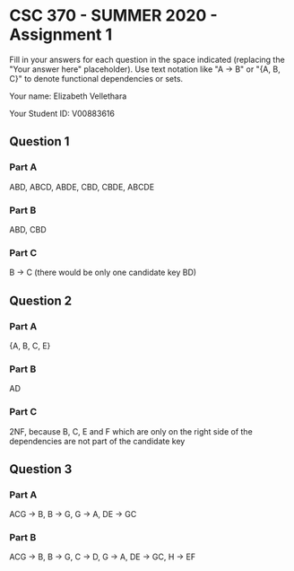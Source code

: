 # CSC 370 - SUMMER 2020 - Assignment 1

Fill in your answers for each question in the space indicated (replacing the "Your answer here" placeholder). 
Use text notation like "A -> B" or "{A, B, C}" to denote functional dependencies or sets.

Your name: Elizabeth Vellethara

Your Student ID: V00883616

## Question 1

### Part A

ABD, ABCD, ABDE, CBD, CBDE, ABCDE

### Part B

ABD, CBD

### Part C

B -> C (there would be only one candidate key BD)







## Question 2

### Part A

{A, B, C, E}

### Part B

AD

### Part C

2NF, because B, C, E and F which are only on the right side of the dependencies are not part of the candidate key







## Question 3

### Part A

ACG -> B, B -> G, G -> A, DE -> GC

### Part B

ACG -> B, B -> G, C -> D, G -> A, DE -> GC, H -> EF 